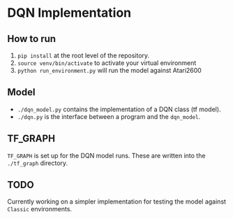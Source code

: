 # DQN Implementation


## How to run

1. `pip install` at the root level of the repository.
2. `source venv/bin/activate` to activate your virtual environment
3. `python run_environment.py` will run the model against Atari2600


## Model

* `./dqn_model.py` contains the implementation of a DQN class (tf model).
* `./dqn.py` is the interface between a program and the `dqn_model`.


## TF_GRAPH

`TF_GRAPH` is set up for the DQN model runs. These are written into the `./tf_graph` directory.


## TODO

Currently working on a simpler implementation for testing the model against `Classic` environments.
